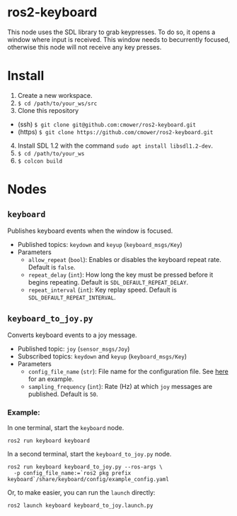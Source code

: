 # ros2-keyboard

This node uses the SDL library to grab keypresses.
To do so, it opens a window where input is received.
This window needs to becurrently focused, otherwise this node will not receive any key presses.

# Install

1. Create a new workspace.
2. `$ cd /path/to/your_ws/src`
3. Clone this repository
  - (ssh) `$ git clone git@github.com:cmower/ros2-keyboard.git`
  - (https) `$ git clone https://github.com/cmower/ros2-keyboard.git`
4. Install SDL 1.2 with the command `sudo apt install libsdl1.2-dev`.
5. `$ cd /path/to/your_ws`
6. `$ colcon build`

# Nodes

## `keyboard`

Publishes keyboard events when the window is focused.

* Published topics: `keydown` and `keyup` (`keyboard_msgs/Key`)
* Parameters
  * `allow_repeat` (`bool`): Enables or disables the keyboard repeat rate. Default is `false`.
  * `repeat_delay` (`int`): How long the key must be pressed before it begins repeating. Default is `SDL_DEFAULT_REPEAT_DELAY`.
  * `repeat_interval` (`int`): Key replay speed. Default is `SDL_DEFAULT_REPEAT_INTERVAL`.

## `keyboard_to_joy.py`

Converts keyboard events to a joy message.

* Published topic: `joy` (`sensor_msgs/Joy`)
* Subscribed topics: `keydown` and `keyup` (`keyboard_msgs/Key`)
* Parameters
  * `config_file_name` (`str`): File name for the configuration file. See [here](keyboard/config/example_config.yaml) for an example.
  * `sampling_frequency` (`int`): Rate (Hz) at which `joy` messages are published. Default is `50`.

### Example:

In one terminal, start the `keyboard` node.
```shell
ros2 run keyboard keyboard
```

In a second terminal, start the `keyboard_to_joy.py` node.
```shell
ros2 run keyboard keyboard_to_joy.py --ros-args \
  -p config_file_name:=`ros2 pkg prefix keyboard`/share/keyboard/config/example_config.yaml
```

Or, to make easier, you can run the `launch` directly:
```shell
ros2 launch keyboard keyboard_to_joy.launch.py 
```